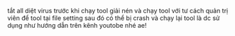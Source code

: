 tắt all diệt virus trước khi chạy tool
giải nén và chạy tool với tư cách quản trị viên để tool tại file setting 
sau đó có thể bị crash và chạy lại tool là dc
sử dụng như hướng dẫn trên kênh youtobe nhé ae!

